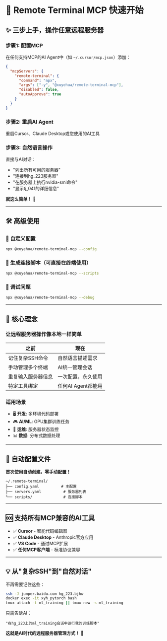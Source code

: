 # 🚀 Remote Terminal MCP 快速开始

## ✨ 三步上手，操作任意远程服务器

### 步骤1: 配置MCP
在任何支持MCP的AI Agent中（如 `~/.cursor/mcp.json`）添加：
```json
{
  "mcpServers": {
    "remote-terminal": {
      "command": "npx",
      "args": ["-y", "@xuyehua/remote-terminal-mcp"],
      "disabled": false,
      "autoApprove": true
    }
  }
}
```

### 步骤2: 重启AI Agent
重启Cursor、Claude Desktop或您使用的AI工具

### 步骤3: 自然语言操作
直接与AI对话：
- "列出所有可用的服务器"
- "连接到hg_223服务器"  
- "在服务器上执行nvidia-smi命令"
- "显示tj_041的详细信息"

**就这么简单！** 🎉

---

## 🛠️ 高级使用

### 🔧 自定义配置
```bash
npx @xuyehua/remote-terminal-mcp --config
```

### 📜 生成连接脚本（可直接在终端使用）
```bash
npx @xuyehua/remote-terminal-mcp --scripts
```

### 🐛 调试问题
```bash
npx @xuyehua/remote-terminal-mcp --debug
```

---

## 🎯 核心理念

### **让远程服务器操作像本地一样简单**

| 之前 | 现在 |
|------|------|
| 记住复杂SSH命令 | 自然语言描述需求 |
| 手动管理多个终端 | AI统一管理会话 |
| 重复输入服务器信息 | 一次配置，永久使用 |
| 特定工具绑定 | 任何AI Agent都能用 |

### **适用场景**
- 🖥️ **开发**: 多环境代码部署
- 🎮 **AI/ML**: GPU集群训练任务
- 🔧 **运维**: 服务器状态监控
- 📊 **数据**: 分布式数据处理

---

## 📁 自动配置文件

**首次使用自动创建，零手动配置！**

```
~/.remote-terminal/
├── config.yaml          # 主配置
├── servers.yaml          # 服务器列表
└── scripts/              # 连接脚本
```

---

## 🆘 支持所有MCP兼容的AI工具

- ✅ **Cursor** - 智能代码编辑器
- ✅ **Claude Desktop** - Anthropic官方应用  
- ✅ **VS Code** - 通过MCP扩展
- ✅ **任何MCP客户端** - 标准协议兼容

---

## 💡 从"复杂SSH"到"自然对话"

不再需要记住这些：
```bash
ssh -J jumper.baidu.com hg_223.bjhw
docker exec -it xyh_pytorch bash  
tmux attach -t ml_training || tmux new -s ml_training
```

只需告诉AI：
```
"在hg_223上的ml_training会话中运行我的训练脚本"
```

**这就是AI时代的远程服务器管理方式！** 🌟